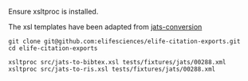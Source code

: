 Ensure xsltproc is installed.

The xsl templates have been adapted from [jats-conversion](https://github.com/PeerJ/jats-conversion)

```
git clone git@github.com:elifesciences/elife-citation-exports.git
cd elife-citation-exports
```

```
xsltproc src/jats-to-bibtex.xsl tests/fixtures/jats/00288.xml
xsltproc src/jats-to-ris.xsl tests/fixtures/jats/00288.xml
```
